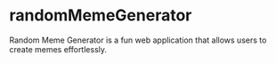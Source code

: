 # randomMemeGenerator
Random Meme Generator is a fun web application that allows users to create memes effortlessly.
